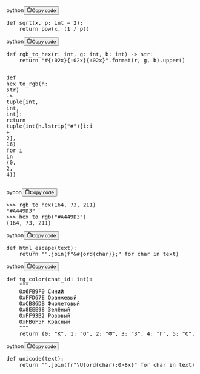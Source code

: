 <div class="code-element"><div class="lang-line"><text>python</text><button class="copy-button" onclick="copyCode(this)"><svg stroke="currentColor" fill="none" stroke-width="2" viewBox="0 0 24 24" stroke-linecap="round" stroke-linejoin="round" class="h-4 w-4" height="1em" width="1em" xmlns="http://www.w3.org/2000/svg"><path d="M16 4h2a2 2 0 0 1 2 2v14a2 2 0 0 1-2 2H6a2 2 0 0 1-2-2V6a2 2 0 0 1 2-2h2"></path><rect x="8" y="2" width="8" height="4" rx="1" ry="1"></rect></svg><text>Copy code</text></button></div><div class="code"><div class="highlight"><pre><span></span><span class="k">def</span> <span class="nf">sqrt</span><span class="p">(</span><span class="n">x</span><span class="p">,</span> <span class="n">p</span><span class="p">:</span> <span class="nb">int</span> <span class="o">=</span> <span class="mi">2</span><span class="p">):</span>
    <span class="k">return</span> <span class="nb">pow</span><span class="p">(</span><span class="n">x</span><span class="p">,</span> <span class="p">(</span><span class="mi">1</span> <span class="o">/</span> <span class="n">p</span><span class="p">))</span>
</pre></div></div></div>
<div class="code-element"><div class="lang-line"><text>python</text><button class="copy-button" onclick="copyCode(this)"><svg stroke="currentColor" fill="none" stroke-width="2" viewBox="0 0 24 24" stroke-linecap="round" stroke-linejoin="round" class="h-4 w-4" height="1em" width="1em" xmlns="http://www.w3.org/2000/svg"><path d="M16 4h2a2 2 0 0 1 2 2v14a2 2 0 0 1-2 2H6a2 2 0 0 1-2-2V6a2 2 0 0 1 2-2h2"></path><rect x="8" y="2" width="8" height="4" rx="1" ry="1"></rect></svg><text>Copy code</text></button></div><div class="code"><div class="highlight"><pre><span></span><span class="k">def</span> <span class="nf">rgb_to_hex</span><span class="p">(</span><span class="n">r</span><span class="p">:</span> <span class="nb">int</span><span class="p">,</span> <span class="n">g</span><span class="p">:</span> <span class="nb">int</span><span class="p">,</span> <span class="n">b</span><span class="p">:</span> <span class="nb">int</span><span class="p">)</span> <span class="o">-&gt;</span> <span class="nb">str</span><span class="p">:</span>
    <span class="k">return</span> <span class="s2">&quot;#</span><span class="si">{:02x}{:02x}{:02x}</span><span class="s2">&quot;</span><span class="o">.</span><span class="n">format</span><span class="p">(</span><span class="n">r</span><span class="p">,</span> <span class="n">g</span><span class="p">,</span> <span class="n">b</span><span class="p">)</span><span class="o">.</span><span class="n">upper</span><span class="p">()</span>

<span class="k">def</span> <span class="nf">hex_to_rgb</span><span class="p">(</span><span class="n">h</span><span class="p">:</span> <span class="nb">str</span><span class="p">)</span> <span class="o">-&gt;</span> <span class="nb">tuple</span><span class="p">[</span><span class="nb">int</span><span class="p">,</span> <span class="nb">int</span><span class="p">,</span> <span class="nb">int</span><span class="p">]:</span>
    <span class="k">return</span> <span class="nb">tuple</span><span class="p">(</span><span class="nb">int</span><span class="p">(</span><span class="n">h</span><span class="o">.</span><span class="n">lstrip</span><span class="p">(</span><span class="s2">&quot;#&quot;</span><span class="p">)[</span><span class="n">i</span><span class="p">:</span><span class="n">i</span> <span class="o">+</span> <span class="mi">2</span><span class="p">],</span> <span class="mi">16</span><span class="p">)</span> <span class="k">for</span> <span class="n">i</span> <span class="ow">in</span> <span class="p">(</span><span class="mi">0</span><span class="p">,</span> <span class="mi">2</span><span class="p">,</span> <span class="mi">4</span><span class="p">))</span>
</pre></div></div></div>
<div class="code-element"><div class="lang-line"><text>pycon</text><button class="copy-button" onclick="copyCode(this)"><svg stroke="currentColor" fill="none" stroke-width="2" viewBox="0 0 24 24" stroke-linecap="round" stroke-linejoin="round" class="h-4 w-4" height="1em" width="1em" xmlns="http://www.w3.org/2000/svg"><path d="M16 4h2a2 2 0 0 1 2 2v14a2 2 0 0 1-2 2H6a2 2 0 0 1-2-2V6a2 2 0 0 1 2-2h2"></path><rect x="8" y="2" width="8" height="4" rx="1" ry="1"></rect></svg><text>Copy code</text></button></div><div class="code"><div class="highlight"><pre><span></span><span class="unselectable"><span class="o">&gt;&gt;&gt;</span> </span><span class="n">rgb_to_hex</span><span class="p">(</span><span class="mi">164</span><span class="p">,</span> <span class="mi">73</span><span class="p">,</span> <span class="mi">211</span><span class="p">)</span>
<span class="unselectable"><span class="go">&quot;#A449D3&quot;</span>
<span class="o">&gt;&gt;&gt; </span></span><span class="n">hex_to_rgb</span><span class="p">(</span><span class="s2">&quot;#A449D3&quot;</span><span class="p">)</span>
<span class="unselectable"><span class="go">(164, 73, 211)</span>
</span></pre></div></div></div>
<div class="code-element"><div class="lang-line"><text>python</text><button class="copy-button" onclick="copyCode(this)"><svg stroke="currentColor" fill="none" stroke-width="2" viewBox="0 0 24 24" stroke-linecap="round" stroke-linejoin="round" class="h-4 w-4" height="1em" width="1em" xmlns="http://www.w3.org/2000/svg"><path d="M16 4h2a2 2 0 0 1 2 2v14a2 2 0 0 1-2 2H6a2 2 0 0 1-2-2V6a2 2 0 0 1 2-2h2"></path><rect x="8" y="2" width="8" height="4" rx="1" ry="1"></rect></svg><text>Copy code</text></button></div><div class="code"><div class="highlight"><pre><span></span><span class="k">def</span> <span class="nf">html_escape</span><span class="p">(</span><span class="n">text</span><span class="p">):</span>
    <span class="k">return</span> <span class="s2">&quot;&quot;</span><span class="o">.</span><span class="n">join</span><span class="p">(</span><span class="sa">f</span><span class="s2">&quot;&amp;#</span><span class="si">{</span><span class="nb">ord</span><span class="p">(</span><span class="n">char</span><span class="p">)</span><span class="si">}</span><span class="s2">;&quot;</span> <span class="k">for</span> <span class="n">char</span> <span class="ow">in</span> <span class="n">text</span><span class="p">)</span>
</pre></div></div></div>
<div class="code-element"><div class="lang-line"><text>python</text><button class="copy-button" onclick="copyCode(this)"><svg stroke="currentColor" fill="none" stroke-width="2" viewBox="0 0 24 24" stroke-linecap="round" stroke-linejoin="round" class="h-4 w-4" height="1em" width="1em" xmlns="http://www.w3.org/2000/svg"><path d="M16 4h2a2 2 0 0 1 2 2v14a2 2 0 0 1-2 2H6a2 2 0 0 1-2-2V6a2 2 0 0 1 2-2h2"></path><rect x="8" y="2" width="8" height="4" rx="1" ry="1"></rect></svg><text>Copy code</text></button></div><div class="code"><div class="highlight"><pre><span></span><span class="k">def</span> <span class="nf">tg_color</span><span class="p">(</span><span class="n">chat_id</span><span class="p">:</span> <span class="nb">int</span><span class="p">):</span>
<span class="w">    </span><span class="sd">&quot;&quot;&quot;</span>
<span class="sd">    0x6FB9F0 Синий</span>
<span class="sd">    0xFFD67E Оранжевый</span>
<span class="sd">    0xCB86DB Фиолетовый</span>
<span class="sd">    0x8EEE98 Зелёный</span>
<span class="sd">    0xFF93B2 Розовый</span>
<span class="sd">    0xFB6F5F Красный</span>
<span class="sd">    &quot;&quot;&quot;</span>
    <span class="k">return</span> <span class="p">{</span><span class="mi">0</span><span class="p">:</span> <span class="s2">&quot;К&quot;</span><span class="p">,</span> <span class="mi">1</span><span class="p">:</span> <span class="s2">&quot;О&quot;</span><span class="p">,</span> <span class="mi">2</span><span class="p">:</span> <span class="s2">&quot;Ф&quot;</span><span class="p">,</span> <span class="mi">3</span><span class="p">:</span> <span class="s2">&quot;З&quot;</span><span class="p">,</span> <span class="mi">4</span><span class="p">:</span> <span class="s2">&quot;Г&quot;</span><span class="p">,</span> <span class="mi">5</span><span class="p">:</span> <span class="s2">&quot;С&quot;</span><span class="p">,</span> <span class="mi">6</span><span class="p">:</span> <span class="s2">&quot;Р&quot;</span><span class="p">}[</span><span class="nb">abs</span><span class="p">(</span><span class="n">chat_id</span><span class="p">)</span> <span class="o">%</span> <span class="mi">7</span><span class="p">]</span>
</pre></div></div></div>
<div class="code-element"><div class="lang-line"><text>python</text><button class="copy-button" onclick="copyCode(this)"><svg stroke="currentColor" fill="none" stroke-width="2" viewBox="0 0 24 24" stroke-linecap="round" stroke-linejoin="round" class="h-4 w-4" height="1em" width="1em" xmlns="http://www.w3.org/2000/svg"><path d="M16 4h2a2 2 0 0 1 2 2v14a2 2 0 0 1-2 2H6a2 2 0 0 1-2-2V6a2 2 0 0 1 2-2h2"></path><rect x="8" y="2" width="8" height="4" rx="1" ry="1"></rect></svg><text>Copy code</text></button></div><div class="code"><div class="highlight"><pre><span></span><span class="k">def</span> <span class="nf">unicode</span><span class="p">(</span><span class="n">text</span><span class="p">):</span>
    <span class="k">return</span> <span class="s2">&quot;&quot;</span><span class="o">.</span><span class="n">join</span><span class="p">(</span><span class="sa">fr</span><span class="s2">&quot;\U</span><span class="si">{</span><span class="nb">ord</span><span class="p">(</span><span class="n">char</span><span class="p">)</span><span class="si">:</span><span class="s2">0&gt;8x</span><span class="si">}</span><span class="s2">&quot;</span> <span class="k">for</span> <span class="n">char</span> <span class="ow">in</span> <span class="n">text</span><span class="p">)</span>
</pre></div></div></div>